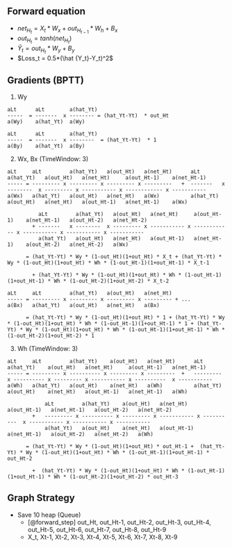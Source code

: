 
## Forward equation

- $net_{H_t} = X_t*W_x + out_{H_{t-1}}*W_h + B_x$
- $out_{H_t} = tanh(net_{H_t})$
- $\hat Y_t = out_{H_t}*W_y + B_y$
- $Loss_t = 0.5*(\hat {Y_t}-Y_t)^2$

## Gradients (BPTT)
1. Wy
```
aLt      aLt        a(hat_Yt)
-----  = -------  x -------- = (hat_Yt-Yt)  * out_Ht
a(Wy)    a(hat_Yt)  a(Wy)

aLt      aLt        a(hat_Yt)
-----  = -------  x --------  = (hat_Yt-Yt)  * 1
a(By)    a(hat_Yt)  a(By)
```

2. Wx, Bx (TimeWindow: 3)
```
aLt     aLt         a(hat_Yt)   a(out_Ht)   a(net_Ht)      aLt         a(hat_Yt)   a(out_Ht)   a(net_Ht)     a(out_Ht-1)    a(net_Ht-1)
----- = --------- x --------- x --------- x ---------   +  -------   x --------  x --------- x ----------- x ------------ x -----------
a(Wx)   a(hat_Yt)   a(out_Ht)   a(net_Ht)   a(Wx)          a(hat_Yt)   a(out_Ht)   a(net_Ht)   a(out_Ht-1)   a(net_Ht-1)    a(Wx)

          aLt         a(hat_Yt)   a(out_Ht)   a(net_Ht)     a(out_Ht-1)    a(net_Ht-1)   a(out_Ht-2)   a(net_Ht-2)
        + -------   x --------  x --------- x ----------- x ------------ x ----------- x ----------- x ----------- 
          a(hat_Yt)   a(out_Ht)   a(net_Ht)   a(out_Ht-1)   a(net_Ht-1)    a(out_Ht-2)   a(net_Ht-2)   a(Wx)

      = (hat_Yt-Yt) * Wy * (1-out_Ht)(1+out_Ht) * X_t + (hat_Yt-Yt) * Wy * (1-out_Ht)(1+out_Ht) * Wh * (1-out_Ht-1)(1+out_Ht-1) * X_t-1
      
        + (hat_Yt-Yt) * Wy * (1-out_Ht)(1+out_Ht) * Wh * (1-out_Ht-1)(1+out_Ht-1) * Wh * (1-out_Ht-2)(1+out_Ht-2) * X_t-2

aLt     aLt         a(hat_Yt)   a(out_Ht)   a(net_Ht)
----- = --------- x --------- x --------- x --------- + ...
a(Bx)   a(hat_Yt)   a(out_Ht)   a(net_Ht)   a(Bx) 

      = (hat_Yt-Yt) * Wy * (1-out_Ht)(1+out_Ht) * 1 + (hat_Yt-Yt) * Wy * (1-out_Ht)(1+out_Ht) * Wh * (1-out_Ht-1)(1+out_Ht-1) * 1 + (hat_Yt-Yt) * Wy * (1-out_Ht)(1+out_Ht) * Wh * (1-out_Ht-1)(1+out_Ht-1) * Wh * (1-out_Ht-2)(1+out_Ht-2) * 1

```

3. Wh (TimeWindow: 3)
```
aLt     aLt         a(hat_Yt)    a(out_Ht)   a(net_Ht)      aLt         a(hat_Yt)    a(out_Ht)   a(net_Ht)     a(out_Ht-1)   a(net_Ht-1)
----- = --------- x ---------- x --------- x ---------  +   --------- x ---------- x --------- x ----------- x ----------  x -----------
a(Wh)   a(hat_Yt)   a(out_Ht)    a(net_Ht)   a(Wh)          a(hat_Yt)   a(out_Ht)    a(net_Ht)   a(out_Ht-1)   a(net_Ht-1)   a(Wh)

            aLt         a(hat_Yt)    a(out_Ht)   a(net_Ht)     a(out_Ht-1)   a(net_Ht-1)   a(out_Ht-2)   a(net_Ht-2)
        +   --------- x ---------- x --------- x ----------- x ----------  x ----------- x ----------- x -----------
            a(hat_Yt)   a(out_Ht)    a(net_Ht)   a(out_Ht-1)   a(net_Ht-1)   a(out_Ht-2)   a(net_Ht-2)   a(Wh)

      = (hat_Yt-Yt) * Wy * (1-out_Ht)(1+out_Ht) * out_Ht-1 +  (hat_Yt-Yt) * Wy * (1-out_Ht)(1+out_Ht) * Wh * (1-out_Ht-1)(1+out_Ht-1) * out_Ht-2
        
        +  (hat_Yt-Yt) * Wy * (1-out_Ht)(1+out_Ht) * Wh * (1-out_Ht-1)(1+out_Ht-1) * Wh * (1-out_Ht-2)(1+out_Ht-2) * out_Ht-3
```

## Graph Strategy 
- Save 10 heap (Queue)
    - [@forward_step] out_Ht, out_Ht-1, out_Ht-2, out_Ht-3, out_Ht-4, out_Ht-5, out_Ht-6, out_Ht-7, out_Ht-8, out_Ht-9
    - X_t, Xt-1, Xt-2, Xt-3, Xt-4, Xt-5, Xt-6, Xt-7, Xt-8, Xt-9


